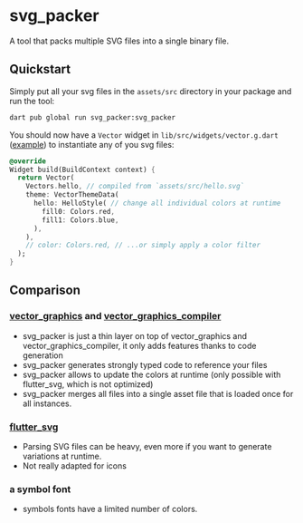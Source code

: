 # svg_packer

A tool that packs multiple SVG files into a single binary file.

## Quickstart

Simply put all your svg files in the `assets/src` directory in your package and run the tool:

```sh
dart pub global run svg_packer:svg_packer
```

You should now have a `Vector` widget in `lib/src/widgets/vector.g.dart` ([example](https://github.com/aloisdeniel/svg_packer/blob/main/example/lib/src/widgets/icon.g.dart)) to instantiate any of you svg files:

```dart
@override
Widget build(BuildContext context) {
  return Vector(
    Vectors.hello, // compiled from `assets/src/hello.svg`
    theme: VectorThemeData( 
      hello: HelloStyle( // change all individual colors at runtime
        fill0: Colors.red,
        fill1: Colors.blue,
      ),
    ),
    // color: Colors.red, // ...or simply apply a color filter 
  );
}
```


## Comparison

### [vector_graphics](https://github.com/flutter/packages/tree/main/packages/vector_graphics) and [vector_graphics_compiler](https://github.com/flutter/packages/tree/main/packages/vector_graphics_compiler)

* svg_packer is just a thin layer on top of vector_graphics and vector_graphics_compiler, it only adds features thanks to code generation
* svg_packer generates strongly typed code to reference your files
* svg_packer allows to update the colors at runtime (only possible with flutter_svg, which is not optimized)
* svg_packer merges all files into a single asset file that is loaded once for all instances.

### [flutter_svg](https://github.com/flutter/packages/tree/main/third_party/packages/flutter_svg)

* Parsing SVG files can be heavy, even more if you want to generate variations at runtime.
* Not really adapted for icons

### a symbol font

* symbols fonts have a limited number of colors.


